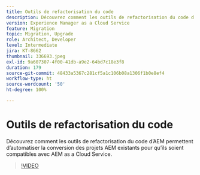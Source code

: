 ```yaml
---
title: Outils de refactorisation du code
description: Découvrez comment les outils de refactorisation du code d’AEM permettent d’automatiser la conversion des projets AEM existants pour qu’ils soient compatibles avec AEM as a Cloud Service.
version: Experience Manager as a Cloud Service
feature: Migration
topic: Migration, Upgrade
role: Architect, Developer
level: Intermediate
jira: KT-8662
thumbnail: 336693.jpeg
exl-id: 9a607307-4f00-41db-a9e2-64bd7c18e3f8
duration: 179
source-git-commit: 48433a5367c281cf5a1c106b08a1306f1b0e8ef4
workflow-type: ht
source-wordcount: '50'
ht-degree: 100%

---
```


# Outils de refactorisation du code

Découvrez comment les outils de refactorisation du code d’AEM permettent d’automatiser la conversion des projets AEM existants pour qu’ils soient compatibles avec AEM as a Cloud Service.

>[!VIDEO](https://video.tv.adobe.com/v/336693?quality=12&learn=on)
